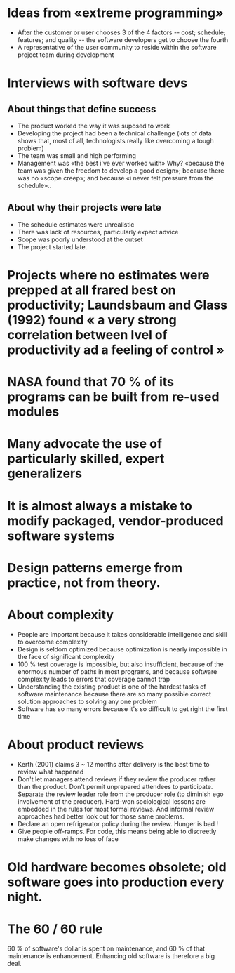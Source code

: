 # Ideas from «extreme programming»
- After the customer or user chooses 3 of the 4 factors -- cost; schedule; features; and quality -- the software developers get to choose the fourth
- A representative of the user community to reside within the software project team during development

# Interviews with software devs
## About things that define success
- The product worked the way it was suposed to work 
- Developing the project had been a technical challenge (lots of data shows that, most of all, technologists really like overcoming a tough problem) 
- The team was small and high performing 
- Management was «the best i've ever worked with» Why? «because the team was given the freedom to develop a good design»; because there was no «scope creep»; and because «i never felt pressure from the schedule»..

## About why their projects were late
- The schedule estimates were unrealistic 
- There was lack of resources, particularly expect advice 
- Scope was poorly understood at the outset 
- The project started late.

# Projects where no estimates were prepped at all frared best on productivity; Laundsbaum and Glass (1992) found « a very strong correlation between lvel of productivity ad a feeling of control »

# NASA found that 70 % of its programs can be built from re-used modules

# Many advocate the use of particularly skilled, expert generalizers

# It is almost always a mistake to modify packaged, vendor-produced software systems

# Design patterns emerge from practice, not from theory.


# About complexity
- People are important because it takes considerable intelligence and skill to overcome complexity
- Design is seldom optimized because optimization is nearly impossible in the face of significant complexity
- 100 % test coverage is impossible, but also insufficient, because of the enormous number of paths in most programs, and because software complexity leads to errors that coverage cannot trap
- Understanding the existing product is one of the hardest tasks of software maintenance because there are so many possible correct solution approaches to solving any one problem
- Software has so many errors because it's so difficult to get right the first time

# About product reviews
- Kerth (2001) claims 3 ~ 12 months after delivery is the best time to review what happened
- Don't let managers attend reviews if they review the producer rather than the product. Don't permit unprepared attendees to participate. Separate the review leader role from the producer role (to diminish ego involvement of the producer). Hard-won sociological lessons are embedded in the rules for most formal reviews. And informal review approaches had better look out for those same problems.
- Declare an open refrigerator policy during the review. Hunger is bad !
- Give people off-ramps. For code, this means being able to discreetly make changes with no loss of face

# Old hardware becomes obsolete; old software goes into production every night.

# The 60 / 60 rule
60 % of software's dollar is spent on maintenance, and 60 % of that maintenance is enhancement. 
Enhancing old software is therefore a big deal.
